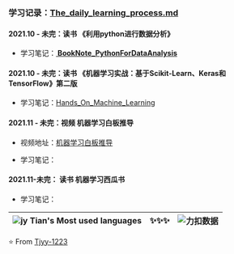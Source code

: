 ### 学习记录：[The_daily_learning_process.md](https://github.com/Tjyy-1223/Tjyy-1223/blob/main/The_daily_learning_process.md)

#### **2021.10 - 未完：读书 《利用python进行数据分析》**

+ 学习笔记：**[ BookNote_PythonForDataAnalysis](https://github.com/Tjyy-1223/BookNote_PythonForDataAnalysis)**



#### **2021.10 - 未完：读书 《机器学习实战：基于Scikit-Learn、Keras和TensorFlow》第二版**

+ 学习笔记：[Hands_On_Machine_Learning](https://github.com/Tjyy-1223/Hands_On_Machine_Learning)



#### **2021.11 - 未完：视频 机器学习白板推导**

+ 视频地址：[机器学习白板推导](https://www.bilibili.com/video/BV1aE411o7qd?spm_id_from=333.999.0.0)

+ 学习笔记：



#### **2021.11-未完： 读书 机器学习西瓜书**

+ 学习笔记：





| ![jy Tian's Most used languages](https://github-readme-stats.vercel.app/api/top-langs/?username=Tjyy-1223&layout=compact&hide_border=true&langs_count=10) | ✨✨✨  | ![力扣数据](https://stats.justsong.cn/api/leetcode?username=Jy_Tian&cn=true) |
| :----------------------------------------------------------: | :--: | :----------------------------------------------------------: |



⭐️ From [Tjyy-1223](https://github.com/Tjyy-1223)
